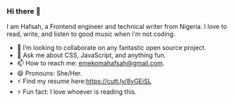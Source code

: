 ### Hi there 👋
 
 I am Hafsah, a Frontend engineer and technical writer from Nigeria. I love to read, write, and listen to good music when i'm not coding.

- 👯 I’m looking to collaborate on any fantastic open source project.
- 💬 Ask me about CSS, JavaScript, and anything fun.
- 📫 How to reach me: emekomahafsah@gmail.com.
- 😄 Pronouns: She/Her.
- ⚡ Find my resume here:https://cutt.ly/8vGEiSL
- ⚡ Fun fact:  I love whoever is reading this.



